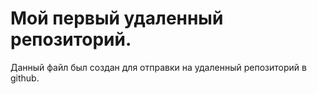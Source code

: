 # Мой первый удаленный репозиторий.

Данный файл был создан для отправки на удаленный репозиторий в github. 